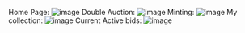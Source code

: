 Home Page:
![image](https://github.com/user-attachments/assets/41b925b2-8edf-42f6-b5ab-92f4a7d510af)
Double Auction:
![image](https://github.com/user-attachments/assets/c6cc2c4a-7e11-4fa6-94e2-a39ddde39532)
Minting:
![image](https://github.com/user-attachments/assets/d12a4ea1-692b-4e51-891b-24bb44c64bf8)
My collection:
![image](https://github.com/user-attachments/assets/ce10f1a6-8026-47f3-8937-651785675662)
Current Active bids:
![image](https://github.com/user-attachments/assets/39fd16e3-78e6-4e7d-b4cc-b1e126c651f1)
